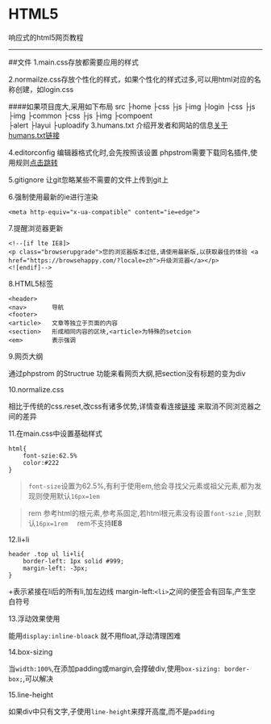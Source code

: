 # HTML5
响应式的html5网页教程

---

##文件
1.main.css存放都需要应用的样式

2.normailze.css存放个性化的样式，如果个性化的样式过多,可以用html对应的名称创建，如login.css    

####如果项目庞大,采用如下布局
    src
        ├home
            ├css
            ├js
            ├img
        ├login
            ├css
            ├js
            ├img
        ├common
            ├css
            ├js
            ├img
        ├compoent  
            ├alert
            ├layui
            ├uploadify
3.humans.txt
介绍开发者和网站的信息[关于humans.txt链接](http://humanstxt.org/ZH)

4.editorconfig
编辑器格式化时,会先按照该设置
phpstrom需要下载同名插件,使用规则[点击跳转](http://editorconfig.org/)

5.gitignore
让git忽略某些不需要的文件上传到git上

6.强制使用最新的ie进行渲染

    <meta http-equiv="x-ua-compatible" content="ie=edge">
    
7.提醒浏览器更新   
      
    <!--[if lte IE8]>
    <p class="browserupgrade">您的浏览器版本过低,请使用最新版,以获取最佳的体验 <a href="https://browsehappy.com/?locale=zh">升级浏览器</a></p>
    <![endif]-->

8.HTML5标签

    <header>  
    <nav>       导航
    <footer> 
    <article>   文章等独立于页面的内容
    <section>   形成相同内容的区块,<article>为特殊的setcion
    <em>        表示强调
    
9.网页大纲

通过phpstrom 的Structrue 功能来看网页大纲,把section没有标题的变为div

10.normalize.css

相比于传统的css.reset,改css有诸多优势,详情查看连接[链接](http://necolas.github.io/normalize.css/)
来取消不同浏览器之间的差异
   
11.在main.css中设置基础样式

    
    html{
        font-szie:62.5%
        color:#222
    }


>`font-size`设置为62.5%,有利于使用em,他会寻找父元素或祖父元素,都为发现则使用默认`16px=1em`

>rem 参考html的根元素,参考系固定,若html根元素没有设置`font-szie`
,则默认`16px=1rem  `  rem不支持**IE8**

12.li+li
    
    header .top ul li+li{
        border-left: 1px solid #999;
        margin-left: -3px;
    }
    
+表示紧接在li后的所有li,加左边线
margin-left:`<li>`之间的便签会有回车,产生空白符号

13.浮动效果使用

能用`display:inline-bloack` 就不用float,浮动清理困难

14.box-sizing

当`width:100%`,在添加padding或margin,会撑破div,使用`box-sizing: border-box;`,可以解决

15.line-height

如果div中只有文字,子使用`line-height`来撑开高度,而不是`padding`
